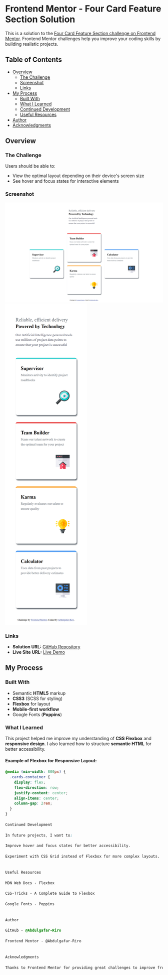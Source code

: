 # Frontend Mentor - Four Card Feature Section Solution

This is a solution to the [Four Card Feature Section challenge on Frontend Mentor](https://www.frontendmentor.io/challenges/four-card-feature-section-weK1eFYK). Frontend Mentor challenges help you improve your coding skills by building realistic projects. 

## Table of Contents

- [Overview](#overview)
  - [The Challenge](#the-challenge)
  - [Screenshot](#screenshot)
  - [Links](#links)
- [My Process](#my-process)
  - [Built With](#built-with)
  - [What I Learned](#what-i-learned)
  - [Continued Development](#continued-development)
  - [Useful Resources](#useful-resources)
- [Author](#author)
- [Acknowledgments](#acknowledgments)

## Overview

### The Challenge

Users should be able to:

- View the optimal layout depending on their device's screen size
- See hover and focus states for interactive elements

### Screenshot

![Desktop View](./screenshots/desktop-view.png)  
![Mobile View](./screenshots/mobile-view.png)  

### Links

- **Solution URL:** [GitHub Repository](https://github.com/yourusername/four-card-feature)  
- **Live Site URL:** [Live Demo](https://your-live-site.netlify.app/)  

## My Process

### Built With

- Semantic **HTML5** markup  
- **CSS3** (SCSS for styling)  
- **Flexbox** for layout  
- **Mobile-first workflow**  
- Google Fonts (**Poppins**)  

### What I Learned

This project helped me improve my understanding of **CSS Flexbox** and **responsive design**. I also learned how to structure **semantic HTML** for better accessibility.

#### Example of Flexbox for Responsive Layout:
```css
@media (min-width: 800px) {
  .cards-container {
    display: flex;
    flex-direction: row;
    justify-content: center;
    align-items: center;
    column-gap: 2rem;
  }
}

Continued Development

In future projects, I want to:

Improve hover and focus states for better accessibility.

Experiment with CSS Grid instead of Flexbox for more complex layouts.


Useful Resources

MDN Web Docs - Flexbox

CSS-Tricks - A Complete Guide to Flexbox

Google Fonts - Poppins


Author

GitHub - @Abdulgafar-Riro

Frontend Mentor - @Abdulgafar-Riro


Acknowledgments

Thanks to Frontend Mentor for providing great challenges to improve frontend skills.